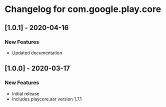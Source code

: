 # Changelog for com.google.play.core

## [1.0.1] - 2020-04-16
### New Features
 - Updated documentation

## [1.0.0] - 2020-03-17
### New Features
 - Initial release
 - Includes playcore.aar version 1.7.1

